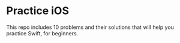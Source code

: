# Practice iOS
This repo includes 10 problems and their solutions that will help you practice Swift, for beginners.
